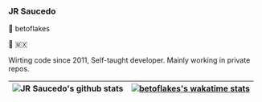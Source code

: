 ### JR Saucedo
👤 betoflakes

📍 🇲🇽

Wirting code since 2011, Self-taught developer. Mainly working in private repos.

| <img align="center" src="https://github-readme-stats.vercel.app/api?username=betoflakes&show_icons=true&include_all_commits=true&theme=synthwave&hide_border=true&count_private=true" alt="JR Saucedo's github stats" /> | [![betoflakes's wakatime stats](https://github-readme-stats.vercel.app/api/wakatime?username=jrsaucedo&layout=compact&theme=synthwave)](https://wakatime.com/@jrsaucedo)
| ------------------------------------------------------------------------------------------------------------------------------------------------------------------------------------------------------------------------ | ------------------------------------------------------------------------------------------------------------------------------------------------------------------------- |
